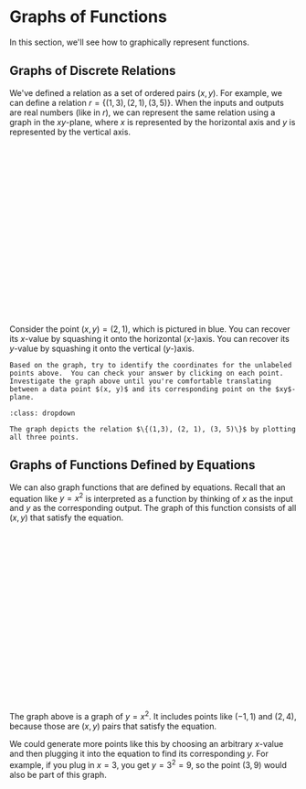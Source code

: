 # Graphs of Functions

In this section, we'll see how to graphically represent functions.

## Graphs of Discrete Relations

We've defined a relation as a set of ordered pairs $(x, y)$.  For example, we can define a relation $r = \{(1,3), (2, 1), (3, 5)\}$.  When the inputs and outputs are real numbers (like in $r$), we can represent the same relation using a graph in the $xy$-plane, where $x$ is represented by the horizontal axis and $y$ is represented by the vertical axis.

<div id="calculator1" style="width: 60%; height: 300px; margin-left: auto; margin-right: auto;">
</div>

Consider the point $(x, y) = (2, 1)$, which is pictured in blue.  You can recover its $x$-value by squashing it onto the horizontal ($x$-)axis.  You can recover its $y$-value by squashing it onto the vertical ($y$-)axis.

```{admonition} Practice
Based on the graph, try to identify the coordinates for the unlabeled points above.  You can check your answer by clicking on each point. Investigate the graph above until you're comfortable translating between a data point $(x, y)$ and its corresponding point on the $xy$-plane.
```
```{admonition} Answer
:class: dropdown

The graph depicts the relation $\{(1,3), (2, 1), (3, 5)\}$ by plotting all three points.
```

## Graphs of Functions Defined by Equations

We can also graph functions that are defined by equations.  Recall that an equation like $y = x^2$ is interpreted as a function by thinking of $x$ as the input and $y$ as the corresponding output.  The graph of this function consists of all $(x, y)$ that satisfy the equation.

<div id="calculator2" style="width: 60%; height: 300px; margin-left: auto; margin-right: auto;">
</div>

The graph above is a graph of $y = x^2$.  It includes points like $(-1, 1)$ and $(2, 4)$, because those are $(x, y)$ pairs that satisfy the equation.  

We could generate more points like this by choosing an arbitrary $x$-value and then plugging it into the equation to find its corresponding $y$.  For example, if you plug in $x = 3$, you get $y = 3^2 = 9$, so the point $(3, 9)$ would also be part of this graph.

<script src="https://www.desmos.com/api/v1.6/calculator.js?apiKey=dcb31709b452b1cf9dc26972add0fda6"></script>

<script src="../../../_static/1-c-graphs-of-functions.js">// Populates Desmos graphs
</script>